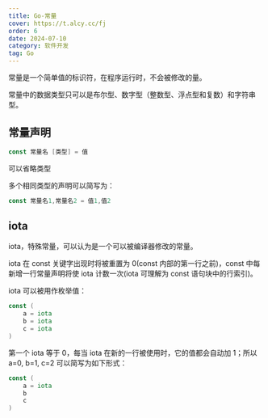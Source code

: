 ```yaml
---
title: Go-常量
cover: https://t.alcy.cc/fj
order: 6
date: 2024-07-10
category: 软件开发
tag: Go
---
```


常量是一个简单值的标识符，在程序运行时，不会被修改的量。

常量中的数据类型只可以是布尔型、数字型（整数型、浮点型和复数）和字符串型。

## 常量声明

```Go
const 常量名 [类型] = 值
```

可以省略类型

多个相同类型的声明可以简写为：

```Go
const 常量名1,常量名2 = 值1,值2
```

## iota

iota，特殊常量，可以认为是一个可以被编译器修改的常量。

iota 在 const 关键字出现时将被重置为 0(const 内部的第一行之前)，const 中每新增一行常量声明将使 iota 计数一次(iota 可理解为 const 语句块中的行索引)。

iota 可以被用作枚举值：
```Go
const (
    a = iota
    b = iota
    c = iota
)
```
第一个 iota 等于 0，每当 iota 在新的一行被使用时，它的值都会自动加 1；所以 a=0, b=1, c=2 可以简写为如下形式：
```Go
const (
    a = iota
    b
    c
)
```
